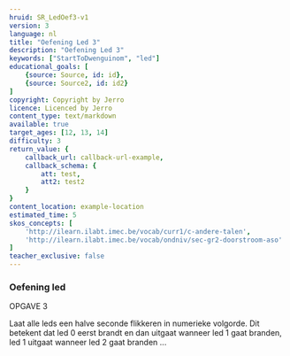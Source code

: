 ```yaml
---
hruid: SR_LedOef3-v1
version: 3
language: nl
title: "Oefening Led 3"
description: "Oefening Led 3"
keywords: ["StartToDwenguinom", "led"]
educational_goals: [
    {source: Source, id: id}, 
    {source: Source2, id: id2}
]
copyright: Copyright by Jerro
licence: Licenced by Jerro
content_type: text/markdown
available: true
target_ages: [12, 13, 14]
difficulty: 3
return_value: {
    callback_url: callback-url-example,
    callback_schema: {
        att: test,
        att2: test2
    }
}
content_location: example-location
estimated_time: 5
skos_concepts: [
    'http://ilearn.ilabt.imec.be/vocab/curr1/c-andere-talen', 
    'http://ilearn.ilabt.imec.be/vocab/ondniv/sec-gr2-doorstroom-aso'
]
teacher_exclusive: false
---
```


### Oefening led
OPGAVE 3

Laat alle leds een halve seconde flikkeren in numerieke volgorde. Dit betekent dat led 0 eerst brandt en dan uitgaat wanneer led 1 gaat branden, led 1 uitgaat wanneer led 2 gaat branden ...